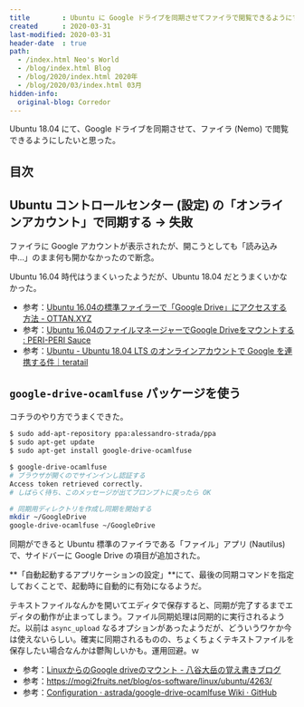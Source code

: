 ```yaml
---
title        : Ubuntu に Google ドライブを同期させてファイラで閲覧できるようにする
created      : 2020-03-31
last-modified: 2020-03-31
header-date  : true
path:
  - /index.html Neo's World
  - /blog/index.html Blog
  - /blog/2020/index.html 2020年
  - /blog/2020/03/index.html 03月
hidden-info:
  original-blog: Corredor
---
```


Ubuntu 18.04 にて、Google ドライブを同期させて、ファイラ (Nemo) で閲覧できるようにしたいと思った。

## 目次

## Ubuntu コントロールセンター (設定) の「オンラインアカウント」で同期する → 失敗

ファイラに Google アカウントが表示されたが、開こうとしても「読み込み中…」のまま何も開かなかったので断念。

Ubuntu 16.04 時代はうまくいったようだが、Ubuntu 18.04 だとうまくいかなかった。

- 参考：[Ubuntu 16.04の標準ファイラーで「Google Drive」にアクセスする方法 - OTTAN.XYZ](https://ottan.xyz/ubuntu-16-04-google-drive-filer-4725/)
- 参考：[Ubuntu 16.04のファイルマネージャーでGoogle Driveをマウントする : PERI-PERI Sauce](http://inux.blog.jp/archives/51993495.html)
- 参考：[Ubuntu - Ubuntu 18.04 LTS のオンラインアカウントで Google を連携する件｜teratail](https://teratail.com/questions/135603)

## `google-drive-ocamlfuse` パッケージを使う

コチラのやり方でうまくできた。

```bash
$ sudo add-apt-repository ppa:alessandro-strada/ppa
$ sudo apt-get update
$ sudo apt-get install google-drive-ocamlfuse

$ google-drive-ocamlfuse
# ブラウザが開くのでサインインし認証する
Access token retrieved correctly.
# しばらく待ち、このメッセージが出てプロンプトに戻ったら OK

# 同期用ディレクトリを作成し同期を開始する
mkdir ~/GoogleDrive
google-drive-ocamlfuse ~/GoogleDrive
```

同期ができると Ubuntu 標準のファイラである「ファイル」アプリ (Nautilus) で、サイドバーに Google Drive の項目が追加された。

**「自動起動するアプリケーションの設定」**にて、最後の同期コマンドを指定しておくことで、起動時に自動的に有効になるようだ。

テキストファイルなんかを開いてエディタで保存すると、同期が完了するまでエディタの動作が止まってしまう。ファイル同期処理は同期的に実行されるようだ。以前は `async_upload` なるオプションがあったようだが、どういうワケか今は使えないらしい。確実に同期されるものの、ちょくちょくテキストファイルを保存したい場合なんかは鬱陶しいかも。運用回避。ｗ

- 参考：[LinuxからのGoogle driveのマウント - 八谷大岳の覚え書きブログ](http://hirotaka-hachiya.hatenablog.com/entry/2019/01/11/145135)
- 参考：<https://mogi2fruits.net/blog/os-software/linux/ubuntu/4263/>
- 参考：[Configuration · astrada/google-drive-ocamlfuse Wiki · GitHub](https://github.com/astrada/google-drive-ocamlfuse/wiki/Configuration)
